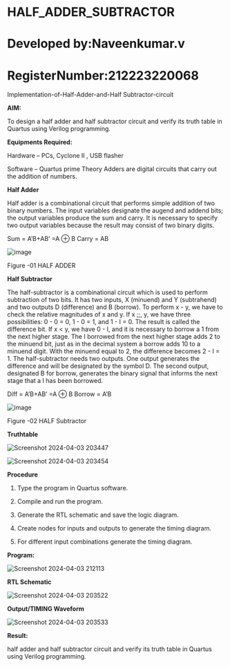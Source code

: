 # HALF_ADDER_SUBTRACTOR
# Developed by:Naveenkumar.v
# RegisterNumber:212223220068

Implementation-of-Half-Adder-and-Half Subtractor-circuit

**AIM:**

To design a half adder and half subtractor circuit and verify its truth table in Quartus using Verilog programming.

**Equipments Required:**

Hardware – PCs, Cyclone II , USB flasher 

Software – Quartus prime Theory Adders are digital circuits that carry out the addition of numbers.

**Half Adder**

Half adder is a combinational circuit that performs simple addition of two binary numbers. The input variables designate the augend and addend bits; the output variables produce the sum and carry. It is necessary to specify two output variables because the result may consist of two binary digits.

Sum = A’B+AB’ =A ⊕ B Carry = AB

![image](https://github.com/naavaneetha/HALF_ADDER_SUBTRACTOR/assets/154305477/bd4a0b2c-cdbc-4184-ab08-81578f121e1f)

Figure -01 HALF ADDER

**Half Subtractor**

The half-subtractor is a combinational circuit which is used to perform subtraction of two bits. It has two inputs, X (minuend) and Y (subtrahend) and two outputs D (difference) and B (borrow). To perform x - y, we have to check the relative magnitudes of x and y. If x ;;, y, we have three possibilities: 0 - 0 = 0, 1 - 0 = 1, and 1 - I = 0. The result is called the difference bit. If x < y, we have 0 - I, and it is necessary to borrow a 1 from the next higher stage. The I borrowed from the next higher stage adds 2 to the minuend bit, just as in the decimal system a borrow adds 10 to a minuend digit. With the minuend equal to 2, the difference becomes 2 - I = 1. The half-subtractor needs two outputs. One output generates the difference and will be designated by the symbol D. The second output, designated B for borrow, generates the binary signal that informs the next stage that a I has been borrowed. 

Diff = A’B+AB’ =A ⊕ B
Borrow = A’B

 ![image](https://github.com/naavaneetha/HALF_ADDER_SUBTRACTOR/assets/154305477/d76b099c-513f-4e7c-843a-e2fd028a531a)

Figure -02 HALF Subtractor

**Truthtable**

![Screenshot 2024-04-03 203447](https://github.com/NaveenKumarV2005/HALF_ADDER_SUBTRACTOR/assets/151476286/ad9763b7-b10f-41aa-af2e-3f1b6188eb9b)




![Screenshot 2024-04-03 203454](https://github.com/NaveenKumarV2005/HALF_ADDER_SUBTRACTOR/assets/151476286/607f9f2a-9046-4b4a-969e-735393cb356f)




**Procedure**

1.	Type the program in Quartus software.

2.	Compile and run the program.

3.	Generate the RTL schematic and save the logic diagram.

4.	Create nodes for inputs and outputs to generate the timing diagram.

5.	For different input combinations generate the timing diagram.


**Program:**



![Screenshot 2024-04-03 212113](https://github.com/NaveenKumarV2005/HALF_ADDER_SUBTRACTOR/assets/151476286/f9717b23-c022-4d5a-9ff8-06bfeca9d850)



**RTL Schematic**

![Screenshot 2024-04-03 203522](https://github.com/NaveenKumarV2005/HALF_ADDER_SUBTRACTOR/assets/151476286/4f54b220-1217-4f52-a21e-ef07125368aa)










**Output/TIMING Waveform**

![Screenshot 2024-04-03 203533](https://github.com/NaveenKumarV2005/HALF_ADDER_SUBTRACTOR/assets/151476286/05fd547a-1e02-45fe-9cc6-7dc81acbd036)







**Result:**

   half adder and half subtractor circuit and verify its truth table in Quartus using Verilog programming.
